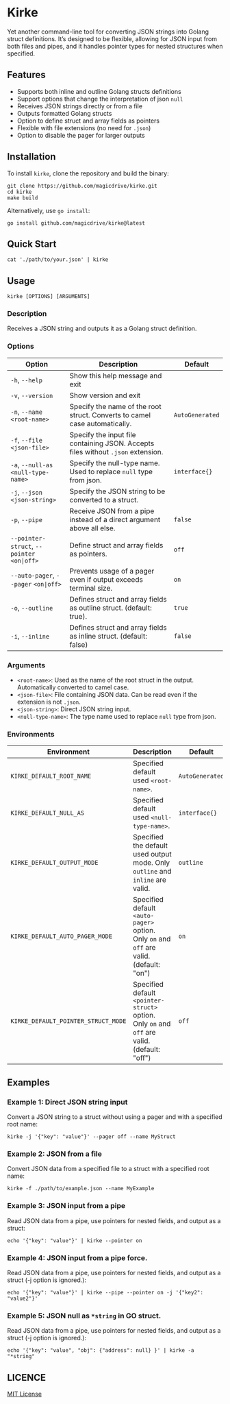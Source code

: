 Kirke
=====

Yet another command-line tool for converting JSON strings into Golang struct definitions. It’s designed to be flexible, allowing for JSON input from both files and pipes, and it handles pointer types for nested structures when specified.

Features
--------

* Supports both inline and outline Golang structs definitions
* Support options that change the interpretation of json `null`
* Receives JSON strings directly or from a file
* Outputs formatted Golang structs
* Option to define struct and array fields as pointers
* Flexible with file extensions (no need for `.json`)
* Option to disable the pager for larger outputs

Installation
------------

To install `kirke`, clone the repository and build the binary:

    git clone https://github.com/magicdrive/kirke.git
    cd kirke
    make build

Alternatively, use `go install`:

    go install github.com/magicdrive/kirke@latest

Quick Start
-----

    cat './path/to/your.json' | kirke

Usage
-----

    kirke [OPTIONS] [ARGUMENTS]

### Description

Receives a JSON string and outputs it as a Golang struct definition.

### Options

Option                                      | Description                                                                      | Default
------------------------------------------- | -------------------------------------------------------------------------------- | ---------------
`-h`, `--help`                              | Show this help message and exit                                                  |
`-v`, `--version`                           | Show version and exit                                                            |
`-n`, `--name <root-name>`                  | Specify the name of the root struct. Converts to camel case automatically.       | `AutoGenerated`
`-f`, `--file <json-file>`                  | Specify the input file containing JSON. Accepts files without `.json` extension. |
`-a`, `--null-as <null-type-name>`          | Specify the null-type name. Used to replace `null` type from json.               | `interface{}`
`-j`, `--json <json-string>`                | Specify the JSON string to be converted to a struct.                             |
`-p`, `--pipe`                              | Receive JSON from a pipe instead of a direct argument above all else.            | `false`
`--pointer-struct`, `--pointer` `<on\|off>` | Define struct and array fields as pointers.                                      | `off`
`--auto-pager`, `--pager` `<on\|off>`       | Prevents usage of a pager even if output exceeds terminal size.                  | `on`
`-o`, `--outline`                           | Defines struct and array fields as outline struct. (default: true).              | `true`
`-i`, `--inline`                            | Defines struct and array fields as inline struct. (default: false)               | `false`

### Arguments

* `<root-name>`: Used as the name of the root struct in the output. Automatically converted to camel case.
* `<json-file>`: File containing JSON data. Can be read even if the extension is not `.json`.
* `<json-string>`: Direct JSON string input.
* `<null-type-name>`: The type name used to replace `null` type from json.

### Environments

Environment                         | Description                                                                                 | Default
----------------------------------- | ------------------------------------------------------------------------------------------- | ---------------
`KIRKE_DEFAULT_ROOT_NAME`           | Specified default used `<root-name>`.                                                       | `AutoGenerated`
`KIRKE_DEFAULT_NULL_AS`             | Specified default used `<null-type-name>`.                                                  | `interface{}`
`KIRKE_DEFAULT_OUTPUT_MODE`         | Specified the default used output mode. Only `outline` and `inline` are valid.              | `outline`
`KIRKE_DEFAULT_AUTO_PAGER_MODE`     | Specified default `<auto-pager>` option. Only `on` and `off` are valid.(default: "on")      | `on`
`KIRKE_DEFAULT_POINTER_STRUCT_MODE` | Specified default `<pointer-struct>` option. Only `on` and `off` are valid.(default: "off") | `off`

Examples
--------

### Example 1: Direct JSON string input

Convert a JSON string to a struct without using a pager and with a specified root name:

    kirke -j '{"key": "value"}' --pager off --name MyStruct

### Example 2: JSON from a file

Convert JSON data from a specified file to a struct with a specified root name:

    kirke -f ./path/to/example.json --name MyExample

### Example 3: JSON input from a pipe

Read JSON data from a pipe, use pointers for nested fields, and output as a struct:

    echo '{"key": "value"}' | kirke --pointer on

### Example 4: JSON input from a pipe force.

Read JSON data from a pipe, use pointers for nested fields, and output as a struct (-j option is ignored.):

    echo '{"key": "value"}' | kirke --pipe --pointer on -j '{"key2": "value2"}'

### Example 5: JSON null as `*string` in GO struct.

Read JSON data from a pipe, use pointers for nested fields, and output as a struct (-j option is ignored.):

    echo '{"key": "value", "obj": {"address": null} }' | kirke -a "*string"

LICENCE
-----

[MIT License](https://github.com/magicdrive/kirke/LICENCE)
